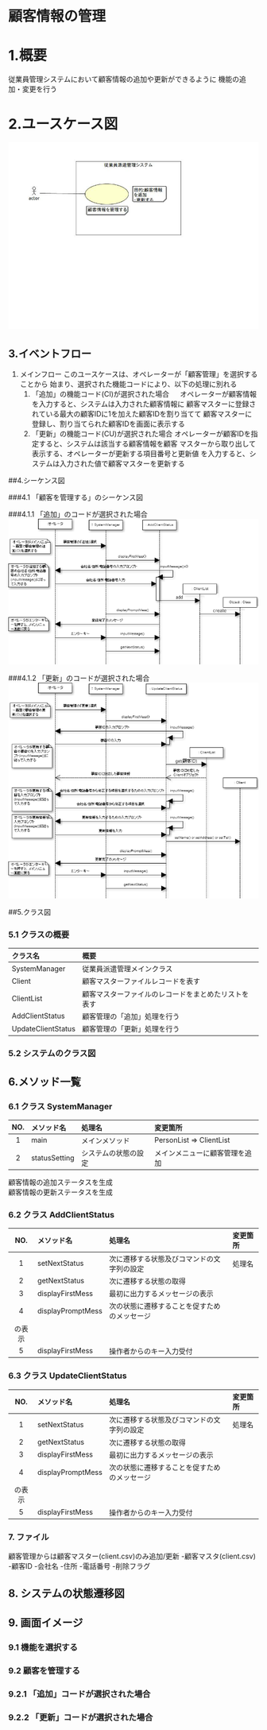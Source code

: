 # 顧客情報の管理

# 1.概要
従業員管理システムにおいて顧客情報の追加や更新ができるように
機能の追加・変更を行う

# 2.ユースケース図
![ユースケース図](jpg/newfile.ucd.jpg)

## 3.イベントフロー
1. メインフロー
このユースケースは、オペレーターが「顧客管理」を選択することから
始まり、選択された機能コードにより、以下の処理に別れる
	1. 「追加」の機能コード(CI)が選択された場合
	　 オペレーターが顧客情報を入力すると、システムは入力された顧客情報に
	   顧客マスターに登録されている最大の顧客IDに1を加えた顧客IDを割り当てて
	   顧客マスターに登録し、割り当てられた顧客IDを画面に表示する
	1. 「更新」の機能コード(CU)が選択された場合
	   オペレーターが顧客IDを指定すると、システムは該当する顧客情報を顧客
	   マスターから取り出して表示する、オペレーターが更新する項目番号と更新値
	   を入力すると、システムは入力された値で顧客マスターを更新する

##4.シーケンス図

###4.1 「顧客を管理する」のシーケンス図

###4.1.1 「追加」のコードが選択された場合
![シーケンス図](jpg/sqd_add.png)

###4.1.2 「更新」のコードが選択された場合
![シーケンス図](jpg/sqd_update.png)


##5.クラス図

### 5.1 クラスの概要
|クラス名|概要|
|:-------|:---|
|SystemManager|従業員派遣管理メインクラス|
|Client|顧客マスターファイルレコードを表す|
|ClientList|顧客マスターファイルのレコードをまとめたリストを表す|
|AddClientStatus|顧客管理の「追加」処理を行う|
|UpdateClientStatus|顧客管理の「更新」処理を行う|

### 5.2 システムのクラス図

## 6.メソッド一覧

### 6.1 クラス SystemManager
|NO.|メソッド名|処理名|変更箇所|
|:-:|:---------|:-----|:-------|
|1|main|メインメソッド|PersonList => ClientList|
|2|statusSetting|システムの状態の設定|メインメニューに顧客管理を追加<br />
顧客情報の追加ステータスを生成<br />
顧客情報の更新ステータスを生成

### 6.2 クラス AddClientStatus
|NO.|メソッド名|処理名|変更箇所|
|:-:|:---------|:-----|:-------|
|1|setNextStatus|次に遷移する状態及びコマンドの文字列の設定|処理名|変更箇所
|2|getNextStatus|次に遷移する状態の取得
|3|displayFirstMess|最初に出力するメッセージの表示
|4|displayPromptMess|次の状態に遷移することを促すためのメッセージ
の表示|
|5|displayFirstMess|操作者からのキー入力受付|

### 6.3 クラス UpdateClientStatus
|NO.|メソッド名|処理名|変更箇所|
|:-:|:---------|:-----|:-------|
|1|setNextStatus|次に遷移する状態及びコマンドの文字列の設定|処理名|変更箇所
|2|getNextStatus|次に遷移する状態の取得
|3|displayFirstMess|最初に出力するメッセージの表示
|4|displayPromptMess|次の状態に遷移することを促すためのメッセージ
の表示|
|5|displayFirstMess|操作者からのキー入力受付|

### 7. ファイル
顧客管理からは顧客マスター(client.csv)のみ追加/更新
-顧客マスタ(client.csv)
	-顧客ID
	-会社名
	-住所
	-電話番号
	-削除フラグ

## 8. システムの状態遷移図

## 9. 画面イメージ

### 9.1 機能を選択する

### 9.2 顧客を管理する

### 9.2.1 「追加」コードが選択された場合

### 9.2.2 「更新」コードが選択された場合


